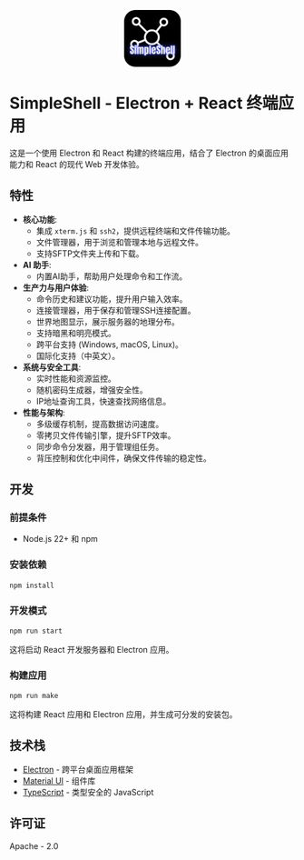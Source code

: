 <p align="center">
  <img src="src/assets/SimpleShell.png" style="width:100px"/>
</p>

# SimpleShell - Electron + React 终端应用

这是一个使用 Electron 和 React 构建的终端应用，结合了 Electron 的桌面应用能力和 React 的现代 Web 开发体验。

## 特性

- **核心功能**:
  - 集成 `xterm.js` 和 `ssh2`，提供远程终端和文件传输功能。
  - 文件管理器，用于浏览和管理本地与远程文件。
  - 支持SFTP文件夹上传和下载。
- **AI 助手**:
  - 内置AI助手，帮助用户处理命令和工作流。
- **生产力与用户体验**:
  - 命令历史和建议功能，提升用户输入效率。
  - 连接管理器，用于保存和管理SSH连接配置。
  - 世界地图显示，展示服务器的地理分布。
  - 支持暗黑和明亮模式。
  - 跨平台支持 (Windows, macOS, Linux)。
  - 国际化支持（中英文）。
- **系统与安全工具**:
  - 实时性能和资源监控。
  - 随机密码生成器，增强安全性。
  - IP地址查询工具，快速查找网络信息。
- **性能与架构**:
  - 多级缓存机制，提高数据访问速度。
  - 零拷贝文件传输引擎，提升SFTP效率。
  - 同步命令分发器，用于管理组任务。
  - 背压控制和优化中间件，确保文件传输的稳定性。

## 开发

### 前提条件

- Node.js 22+ 和 npm

### 安装依赖

```bash
npm install
```

### 开发模式

```bash
npm run start
```

这将启动 React 开发服务器和 Electron 应用。

### 构建应用

```bash
npm run make
```

这将构建 React 应用和 Electron 应用，并生成可分发的安装包。

## 技术栈

- [Electron](https://www.electronjs.org/) - 跨平台桌面应用框架
- [Material UI](https://mui.com/material-ui/) - 组件库
- [TypeScript](https://www.typescriptlang.org/) - 类型安全的 JavaScript

## 许可证

Apache - 2.0
